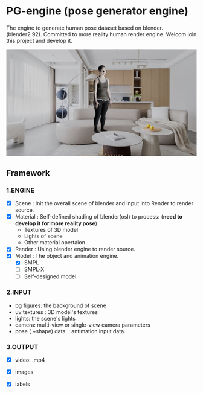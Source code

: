 <!--
 * @Author: cvhades
 * @Date: 2021-11-09 16:15:16
 * @LastEditTime: 2021-11-19 10:36:59
 * @LastEditors: Please set LastEditors
 * @FilePath: /PG-engine/README.md
-->

# PG-engine (pose generator engine)
The engine to generate human pose dataset based on blender.(blender2.92).  Committed to  more reality human render engine. Welcom join this project and develop it.

![SMPL_example](assets/Image0000.png)
## Framework

### 1.ENGINE
- [x] Scene : Init the overall scene of blender and input into Render to render source.
- [x] Material : Self-defined shading of blender(osl) to process: (**need to develop it for more reality pose**)
    -  Textures of 3D model
    -  Lights of scene
    -  Other material opertaion.
- [x] Render : Using blender engine to render source.
- [x] Model : The object and animation engine.
  - [x] SMPL
  - [ ] SMPL-X
  - [ ] Self-designed model

### 2.INPUT
- bg figures: the background  of scene  
- uv textures : 3D model's textures
- lights: the scene's lights
- camera: multi-view or single-view camera parameters
- pose ( +shape) data. : antimation input data.

### 3.OUTPUT
- [x] video: .mp4
- [x] images 
- [x] labels


